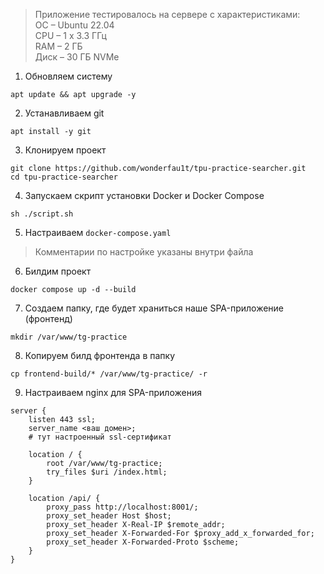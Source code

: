 > Приложение тестировалось на сервере с характеристиками:\
> OC – Ubuntu 22.04\
> CPU – 1 x 3.3 ГГц\
> RAM – 2 ГБ\
> Диск – 30 ГБ NVMe

1. Обновляем систему

```shell
apt update && apt upgrade -y
```

2. Устанавливаем git

```shell
apt install -y git
```

3. Клонируем проект

```shell
git clone https://github.com/wonderfau1t/tpu-practice-searcher.git
cd tpu-practice-searcher
```

4. Запускаем скрипт установки Docker и Docker Compose

```shell
sh ./script.sh
```

5. Настраиваем ``docker-compose.yaml``
> Комментарии по настройке указаны внутри файла
6. Билдим проект
```shell
docker compose up -d --build
```
7. Создаем папку, где будет храниться наше SPA-приложение (фронтенд)
```shell
mkdir /var/www/tg-practice
```
8. Копируем билд фронтенда в папку
```shell
cp frontend-build/* /var/www/tg-practice/ -r
```
9. Настраиваем nginx для SPA-приложения
```text
server {
    listen 443 ssl;
    server_name <ваш домен>;
    # тут настроенный ssl-сертификат
    
    location / {
        root /var/www/tg-practice;
        try_files $uri /index.html;
    }
    
    location /api/ {
        proxy_pass http://localhost:8001/;
        proxy_set_header Host $host;
        proxy_set_header X-Real-IP $remote_addr;
        proxy_set_header X-Forwarded-For $proxy_add_x_forwarded_for;
        proxy_set_header X-Forwarded-Proto $scheme;
    }
}
```